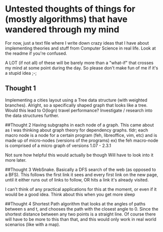 # Untested thoughts of things for (mostly algorithms) that have wandered through my mind
For now, just a text file where I write down crazy ideas that I have about implementing theories and stuff from Computer Science in real life. Look at the readme if you're confused.

A LOT (if not all) of these will be barely more than a "what-if" that crosses my mind at some point during the day. So please don't make fun of me if it's a stupid idea ;-;

## Thought 1
Implementing a cities layout using a Tree data structure (with weighted branches). Alright, so a specifically shaped graph that looks like a tree. Would this lead to O(logn) travel performance? Investigate / research into the data structures further.

##Thought 2
Having subgraphs in each node of a graph. This came about as I was thinking about graph theory for dependency graphs.
tldr; each macro node is a node for a certain program (feh, libreoffice, vim, etc) and is made up of micro-nodes (versions of the programs)
	ex) the feh macro-node is comprised of a micro graph of versions 1.07 - 2.3.1

Not sure how helpful this would actually be though
Will have to look into it more later.

##Thought 3
WebSnake. Basically a DFS search of the web (as opposed to a BFS). This follows the first link it sees and every first link on the new page, until it either runs out of links to follow, OR hits a link it's already visited.

I can't think of any practical applications for this at the moment, or even if it would be a good idea. Think about this when you get more sleep

##Thought 4
Shortest Path algorithm that looks at the angles of paths between s and t, and chooses the path with the closest angle to 0. Since the shortest distance between any two points is a straight line. Of course there will have to be more to this than that, and this would only work in real world scenarios (like with a map).
